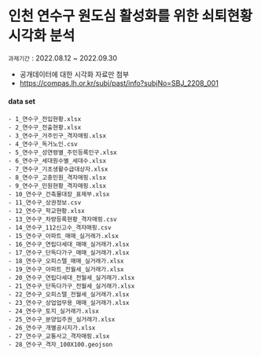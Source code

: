 # 인천 연수구 원도심 활성화를 위한 쇠퇴현황 시각화 분석

```과제기간``` : 2022.08.12 ~ 2022.09.30

* 공개데이터에 대한 시각화 자료만 첨부
* https://compas.lh.or.kr/subj/past/info?subjNo=SBJ_2208_001

#### data set
```
- 1_연수구_전입현황.xlsx
- 2_연수구_전출현황.xlsx
- 3_연수구_거주인구_격자매핑.xlsx
- 4_연수구_독거노인.csv
- 5_연수구_성연령별_주민등록인구.xlsx
- 6_연수구_세대원수별_세대수.xlsx
- 7_연수구_기초생활수급대상자.xlsx
- 8_연수구_고충민원_격자매핑.xlsx
- 9_연수구_민원현황_격자매핑.xlsx
- 10_연수구_건축물대장_표제부.xlsx
- 11_연수구_상권정보.csv
- 12_연수구_학교현황.xlsx
- 13_연수구_차량등록현황_격자매핑.csv
- 14_연수구_112신고수_격자매핑.csv
- 15_연수구_아파트_매매_실거래가.xlsx
- 16_연수구_연립다세대_매매_실거래가.xlsx
- 17_연수구_단독다가구_매매_실거래가.xlsx
- 18_연수구_오피스텔_매매_실거래가.xlsx
- 19_연수구_아파트_전월세_실거래가.xlsx
- 20_연수구_연립다세대_전월세_실거래가.xlsx
- 21_연수구_단독다가구_전월세_실거래가.xlsx
- 22_연수구_오피스텔_전월세_실거래가.xlsx
- 23_연수구_상업업무용_매매_실거래가.xlsx
- 24_연수구_토지_실거래가.xlsx
- 25_연수구_분양입주권_실거래가.xlsx
- 26_연수구_개별공시지가.xlsx
- 27_연수구_교통사고_격자매핑.xlsx
- 28_연수구_격자_100X100.geojson
```
